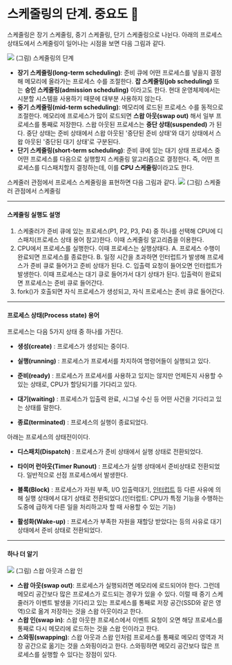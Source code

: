# 스케줄링의 단계. 중요도 🥇

스케줄링은 장기 스케줄링, 중기 스케줄링, 단기 스케줄링으로 나뉜다. 아래의 프로세스 상태도에서 스케줄링이 일어나는 시점을 보면 다음 그림과 같다.
 
![](https://i.imgur.com/tFaFh5Q.png)
(그림) 스케줄링의 단계

- **장기 스케줄링(long-term scheduling)**: 준비 큐에 어떤 프로세스를 넣을지 결정해 메모리에 올라가는 프로세스 수를 조절한다. **잡 스케줄링(job scheduling)** 또는 **승인 스케줄링(admission scheduling)** 이라고도 한다. 현대 운영체제에서는 시분할 시스템을 사용하기 때문에 대부분 사용하지 않는다.
- **중기 스케줄링(mid-term scheduling)**: 메모리에 로드된 프로세스 수를 동적으로 조절한다. 메모리에 프로세스가 많이 로드되면 **스왑 아웃(swap out)** 해서 일부 프로세스를 통째로 저장한다. 스왑 아웃된 프로세스는 **중단 상태(suspended)** 가 된다. 중단 상태는 준비 상태에서 스왑 아웃된 '중단된 준비 상태'와 대기 상태에서 스왑 아웃된 '중단된 대기 상태'로 구분된다.
- **단기 스케줄링(short-term scheduling)**: 준비 큐에 있는 대기 상태 프로세스 중 어떤 프로세스를 다음으로 실행할지 스케줄링 알고리즘으로 결정한다. 즉, 어떤 프로세스를 디스패치할지 결정하는데, 이를 **CPU 스케줄링**이라고도 한다. 


스케줄러 관점에서 프로세스 스케줄링을 표현하면 다음 그림과 같다.
![](https://i.imgur.com/D9vcIkt.png)
(그림) 스케줄러 관점에서 스케줄링

---
#### 스케줄링 실행도 설명
1. 스케줄러가 준비 큐에 있는 프로세스(P1, P2, P3, P4) 중 하나를 선택해 CPU에 디스패치(프로세스 상태 용어 참고)한다. 이때 스케줄링 알고리즘을 이용한다.
2. CPU에서 프로세스를 실행한다. 이때 프로세스는 실행상태다.
	A. 프로세스 수행이 완료되면 프로세스를 종료한다.
	B. 일정 시간을 초과하면 인터럽트가 발생해 프로세스가 준비 큐로 들어가고 준비 상태가 된다.
	C. 입출력 요청이 들어오면 인터럽트가 발생한다. 이때 프로세스는 대기 큐로 들어가서 대기 상태가 된다. 입출력이 완료되면 프로세스는 준비 큐로 들어간다.
3. fork()가 호출되면 자식 프로세스가 생성되고, 자식 프로세스는 준비 큐로 들어간다.


---
#### 프로세스 상태(Process state) 용어
프로세스는 다음 5가지 상태 중 하나를 가진다.

- **생성(create)** : 프로세스가 생성되는 중이다.
    
- **실행(running)** : 프로세스가 프로세서를 차지하여 명령어들이 실행되고 있다.
    
- **준비(ready)** : 프로세스가 프로세서를 사용하고 있지는 않지만 언제든지 사용할 수 있는 상태로, CPU가 할당되기를 기다리고 있다.
    
- **대기(waiting)** : 프로세스가 입출력 완료, 시그널 수신 등 어떤 사건을 기다리고 있는 상태를 말한다.
    
- **종료(terminated)** : 프로세스의 실행이 종료되었다.
    

  
아래는 프로세스의 상태전이이다.  

- **디스패치(Dispatch)** : 프로세스가 준비 상태에서 실행 상태로 전환되었다.
    
- **타이머 런아웃(Timer Runout)** : 프로세스가 실행 상태에서 준비상태로 전환되었다. 일반적으로 선점 프로세스에서 발생한다.
    
- **블록(Block)** : 프로세스가 자원 부족, I/O 입출력대기, [인터럽트](https://namu.wiki/w/%EC%9D%B8%ED%84%B0%EB%9F%BD%ED%8A%B8 "인터럽트") 등 다른 사유에 의해 실행 상태에서 대기 상태로 전환되었다.(인터럽트: CPU가 특정 기능을 수행하는 도중에 급하게 다른 일을 처리하고자 할 때 사용할 수 있는 기능)
    
- **활성화(Wake-up)** : 프로세스가 부족한 자원을 재할당 받았다는 등의 사유로 대기 상태에서 준비 상태로 전환되었다.

---
#### 하나 더 알기

![](https://i.imgur.com/23uAqMH.png)
(그림) 스왑 아웃과 스왑 인

- **스왑 아웃(swap out)**: 프로세스가 실행되려면 메모리에 로드되어야 한다. 그런데 메모리 공간보다 많은 프로세스가 로드되는 경우가 있을 수 있다. 이럴 때 중기 스케줄러가 이벤트 발생을 기다리고 있는 프로세스를 통째로 저장 공간(SSD와 같은 영역)으로 옮겨 저장하는 것을 스왑 아웃이라고 한다.
- **스왑 인(swap in)**: 스왑 아웃한 프로세스에서 이벤트 요청이 오면 해당 프로세스를 통째로 다시 메모리에 로드하는 것을 스왑 인이라고 한다.
- **스와핑(swapping)**: 스왑 아웃과 스왑 인처럼 프로세스를 통째로 메모리 영역과 저장 공간으로 옮기는 것을 스와핑이라고 한다. 스와핑하면 메모리 공간보다 많은 프로세스를 실행할 수 있다는 장점이 있다.



